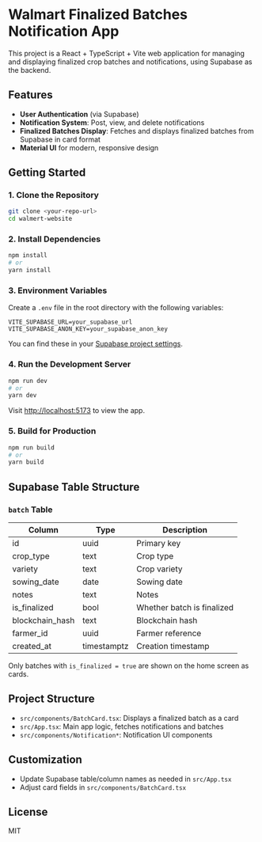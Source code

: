 # Walmart Finalized Batches Notification App

This project is a React + TypeScript + Vite web application for managing and displaying finalized crop batches and notifications, using Supabase as the backend.

## Features
- **User Authentication** (via Supabase)
- **Notification System**: Post, view, and delete notifications
- **Finalized Batches Display**: Fetches and displays finalized batches from Supabase in card format
- **Material UI** for modern, responsive design

## Getting Started

### 1. Clone the Repository
```bash
git clone <your-repo-url>
cd walmert-website
```

### 2. Install Dependencies
```bash
npm install
# or
yarn install
```

### 3. Environment Variables
Create a `.env` file in the root directory with the following variables:
```env
VITE_SUPABASE_URL=your_supabase_url
VITE_SUPABASE_ANON_KEY=your_supabase_anon_key
```
You can find these in your [Supabase project settings](https://app.supabase.com/).

### 4. Run the Development Server
```bash
npm run dev
# or
yarn dev
```
Visit [http://localhost:5173](http://localhost:5173) to view the app.

### 5. Build for Production
```bash
npm run build
# or
yarn build
```

## Supabase Table Structure

### `batch` Table
| Column           | Type      | Description                |
|------------------|-----------|----------------------------|
| id               | uuid      | Primary key                |
| crop_type        | text      | Crop type                  |
| variety          | text      | Crop variety               |
| sowing_date      | date      | Sowing date                |
| notes            | text      | Notes                      |
| is_finalized     | bool      | Whether batch is finalized |
| blockchain_hash  | text      | Blockchain hash            |
| farmer_id        | uuid      | Farmer reference           |
| created_at       | timestamptz | Creation timestamp      |

Only batches with `is_finalized = true` are shown on the home screen as cards.

## Project Structure
- `src/components/BatchCard.tsx`: Displays a finalized batch as a card
- `src/App.tsx`: Main app logic, fetches notifications and batches
- `src/components/Notification*`: Notification UI components

## Customization
- Update Supabase table/column names as needed in `src/App.tsx`
- Adjust card fields in `src/components/BatchCard.tsx`

## License
MIT
